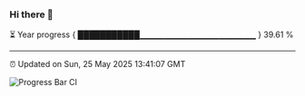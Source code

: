### Hi there 👋

⏳ Year progress { ███████████▁▁▁▁▁▁▁▁▁▁▁▁▁▁▁▁▁▁▁ } 39.61 %

---

⏰ Updated on Sun, 25 May 2025 13:41:07 GMT

![Progress Bar CI](https://github.com/IshwaranRudhara/GIT-ACTION/workflows/Progress%20Bar%20CI/badge.svg)

